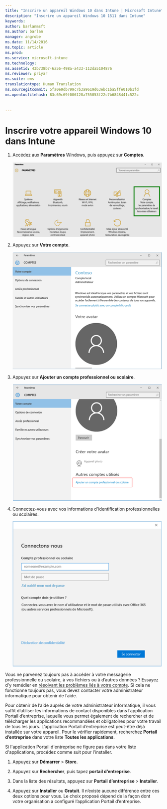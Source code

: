```yaml
---
title: "Inscrire un appareil Windows 10 dans Intune | Microsoft Intune"
description: "Inscrire un appareil Windows 10 1511 dans Intune"
keywords: 
author: barlanmsft
ms.author: barlan
manager: angrobe
ms.date: 11/14/2016
ms.topic: article
ms.prod: 
ms.service: microsoft-intune
ms.technology: 
ms.assetid: 43b738b7-6a56-498a-a433-112da5104876
ms.reviewer: priyar
ms.suite: ems
translationtype: Human Translation
ms.sourcegitcommit: 5fa0e9db799c7b3a9619d63ebc1ba5ffe010b1fd
ms.openlocfilehash: 83c69c69f006128a755053f22c7b6848441c522c


---
```


# <a name="enroll-your-windows-10-device-in-intune"></a>Inscrire votre appareil Windows 10 dans Intune

1.  Accédez aux **Paramètres** Windows, puis appuyez sur **Comptes**.

    ![Accéder à Paramètres et Comptes](./media/W10-enroll-1-settings-accounts.png)

2.  Appuyez sur **Votre compte**.

    ![Appuyer sur Votre compte](./media/W10-enroll-2-accounts-your-account.png)

3.  Appuyez sur **Ajouter un compte professionnel ou scolaire**.

    ![Appuyer sur Ajouter un compte professionnel ou scolaire](./media/w10-enroll-3-add-work-school-acct.png)

4.  Connectez-vous avec vos informations d'identification professionnelles ou scolaires.

    ![sign-in](./media/W10-enroll-4-sign-in.png)

Vous ne parvenez toujours pas à accéder à votre messagerie professionnelle ou scolaire, à vos fichiers ou à d’autres données ? Essayez d’y remédier en [résolvant les problèmes liés à votre compte](troubleshoot-your-windows-10-device-windows.md#troubleshooting-steps-to-follow-if-you-see-your-account). Si cela ne fonctionne toujours pas, vous devez contacter votre administrateur informatique pour obtenir de l’aide.

Pour obtenir de l’aide auprès de votre administrateur informatique, il vous suffit d’utiliser les informations de contact disponibles dans l’application Portail d’entreprise, laquelle vous permet également de rechercher et de télécharger les applications recommandées et obligatoires pour votre travail de tous les jours. L’application Portail d’entreprise est peut-être déjà installée sur votre appareil. Pour le vérifier rapidement, recherchez __Portail d’entreprise__ dans votre liste __Toutes les applications__.

Si l'application Portail d'entreprise ne figure pas dans votre liste d'applications, procédez comme suit pour l'installer.

1.  Appuyez sur **Démarrer** &gt; **Store**.

2.  Appuyez sur **Rechercher**, puis tapez **portail d’entreprise**.

3.  Dans la liste des résultats, appuyez sur **Portail d’entreprise** &gt; **Installer**.

4.  Appuyez sur **Installer** ou **Gratuit**. Il n’existe aucune différence entre ces deux options pour vous. Le choix proposé dépend de la façon dont votre organisation a configuré l’application Portail d’entreprise.



<!--HONumber=Nov16_HO3-->


